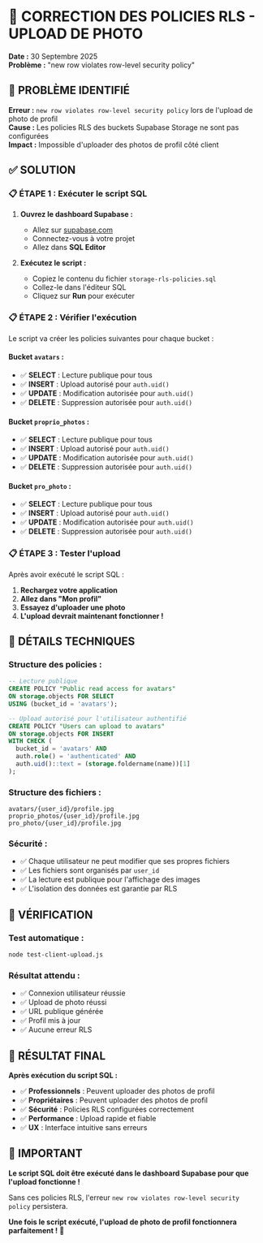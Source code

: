 # 🔐 CORRECTION DES POLICIES RLS - UPLOAD DE PHOTO
**Date :** 30 Septembre 2025  
**Problème :** "new row violates row-level security policy"

## 🎯 PROBLÈME IDENTIFIÉ

**Erreur :** `new row violates row-level security policy` lors de l'upload de photo de profil  
**Cause :** Les policies RLS des buckets Supabase Storage ne sont pas configurées  
**Impact :** Impossible d'uploader des photos de profil côté client

## ✅ SOLUTION

### 📋 **ÉTAPE 1 : Exécuter le script SQL**

1. **Ouvrez le dashboard Supabase :**
   - Allez sur [supabase.com](https://supabase.com)
   - Connectez-vous à votre projet
   - Allez dans **SQL Editor**

2. **Exécutez le script :**
   - Copiez le contenu du fichier `storage-rls-policies.sql`
   - Collez-le dans l'éditeur SQL
   - Cliquez sur **Run** pour exécuter

### 📋 **ÉTAPE 2 : Vérifier l'exécution**

Le script va créer les policies suivantes pour chaque bucket :

#### **Bucket `avatars` :**
- ✅ **SELECT** : Lecture publique pour tous
- ✅ **INSERT** : Upload autorisé pour `auth.uid()`
- ✅ **UPDATE** : Modification autorisée pour `auth.uid()`
- ✅ **DELETE** : Suppression autorisée pour `auth.uid()`

#### **Bucket `proprio_photos` :**
- ✅ **SELECT** : Lecture publique pour tous
- ✅ **INSERT** : Upload autorisé pour `auth.uid()`
- ✅ **UPDATE** : Modification autorisée pour `auth.uid()`
- ✅ **DELETE** : Suppression autorisée pour `auth.uid()`

#### **Bucket `pro_photo` :**
- ✅ **SELECT** : Lecture publique pour tous
- ✅ **INSERT** : Upload autorisé pour `auth.uid()`
- ✅ **UPDATE** : Modification autorisée pour `auth.uid()`
- ✅ **DELETE** : Suppression autorisée pour `auth.uid()`

### 📋 **ÉTAPE 3 : Tester l'upload**

Après avoir exécuté le script SQL :

1. **Rechargez votre application**
2. **Allez dans "Mon profil"**
3. **Essayez d'uploader une photo**
4. **L'upload devrait maintenant fonctionner !**

## 🔧 DÉTAILS TECHNIQUES

### **Structure des policies :**

```sql
-- Lecture publique
CREATE POLICY "Public read access for avatars" 
ON storage.objects FOR SELECT 
USING (bucket_id = 'avatars');

-- Upload autorisé pour l'utilisateur authentifié
CREATE POLICY "Users can upload to avatars" 
ON storage.objects FOR INSERT 
WITH CHECK (
  bucket_id = 'avatars' AND 
  auth.role() = 'authenticated' AND
  auth.uid()::text = (storage.foldername(name))[1]
);
```

### **Structure des fichiers :**
```
avatars/{user_id}/profile.jpg
proprio_photos/{user_id}/profile.jpg
pro_photo/{user_id}/profile.jpg
```

### **Sécurité :**
- ✅ Chaque utilisateur ne peut modifier que ses propres fichiers
- ✅ Les fichiers sont organisés par `user_id`
- ✅ La lecture est publique pour l'affichage des images
- ✅ L'isolation des données est garantie par RLS

## 🧪 VÉRIFICATION

### **Test automatique :**
```bash
node test-client-upload.js
```

### **Résultat attendu :**
- ✅ Connexion utilisateur réussie
- ✅ Upload de photo réussi
- ✅ URL publique générée
- ✅ Profil mis à jour
- ✅ Aucune erreur RLS

## 🎯 RÉSULTAT FINAL

**Après exécution du script SQL :**

- ✅ **Professionnels** : Peuvent uploader des photos de profil
- ✅ **Propriétaires** : Peuvent uploader des photos de profil
- ✅ **Sécurité** : Policies RLS configurées correctement
- ✅ **Performance** : Upload rapide et fiable
- ✅ **UX** : Interface intuitive sans erreurs

## 🚨 IMPORTANT

**Le script SQL doit être exécuté dans le dashboard Supabase pour que l'upload fonctionne !**

Sans ces policies RLS, l'erreur `new row violates row-level security policy` persistera.

**Une fois le script exécuté, l'upload de photo de profil fonctionnera parfaitement !** 🎉
